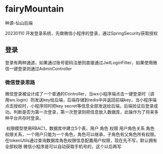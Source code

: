 # fairyMountain
种源-仙山后端

20230110 开发登录系统，先做微信小程序的登录，通过SpringSecurity获取授权

## 登录

登录有两种通道，如果通过账号密码注册则直接通过JwtLoginFilter，如果使用微信一键登录则通过AdminController

### 微信登录思路

​	微信登录被设计成了一个普通的Controller，当wx小程序端点击一键登录时（调用wx.login）则发送key给后端，后端存储到redis中并返回前端key，当小程序端点击授权时，小程序同时把key secret等信息全部发送给后端，后端验证后登录成功。判断是否为第一次登录，第一次登录则把信息放入数据库，此操作为了将来多种平台共存时登录。

​	权限模型使用RBAC1，数据库中建立5个表，用户 角色 权限 用户角色关系 角色权限关系，一个用户只能为一个角色，角色可以继承，子角色有父角色所有权限。
    在tokenUtils通过查询数据库角色权限信息配置用户权限，现在先不写，默认拥有全部权限
微信小程序是可以自动获取手机号的，这个以后再写